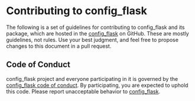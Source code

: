 # Contributing to config_flask

The following is a set of guidelines for contributing to config_flask and its package, which are hosted in the [config_flask](https://github.com/vroncevic/config_flask) on GitHub. These are mostly guidelines, not rules. Use your best judgment, and feel free to propose changes to this document in a pull request.

## Code of Conduct

config_flask project and everyone participating in it is governed by the [config_flask code of conduct](CODE_OF_CONDUCT.md). By participating, you are expected to uphold this code. Please report unacceptable behavior to [config_flask](mailto:elektron.ronca@gmail.com).
